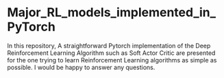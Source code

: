 # Major_RL_models_implemented_in_PyTorch
In this repository, A straightforward Pytorch implementation of the Deep Reinforcement Learning Algorithm such as Soft Actor Critic are presented for the one trying to learn Reinforcement Learning algorithms as simple as possible. I would be happy to answer any questions. 
